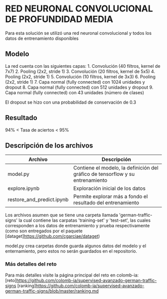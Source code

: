 # RED NEURONAL CONVOLUCIONAL DE PROFUNDIDAD MEDIA
Para esta solución se utilizó una red neuronal convolucional y todos los datos de entrenamiento 
disponibles

## Modelo
La red cuenta con las siguientes capas:
    1. Convolución (40 filtros, kernel de 7x7)
    2. Pooling (2x2, stride 1)
    3. Convolución (20 filtros, kernel de 5x5)
    4. Pooling (2x2, stride 1)
    5. Convolución (10 filtros, kernel de 3x3)
    6. Pooling (2x2, stride 1)
    7. Capa normal (fully connected) con 1024 unidades y dropout
    8. Capa normal (fully connected) con 512 unidades y dropout
    9. Capa normal (fully connected) con 43 unidades (número de clases)
    
El dropout se hizo con una probabilidad de conservación de 0.3

## Resultado

 94% < Tasa de aciertos < 95%

## Descripción de los archivos

| Archivo | Descripción|
| - | - |
| model.py | Contiene el modelo, la definición del gráfico de tensorflow y su entrenamiento |
| explore.ipynb | Exploración inicial de los datos |
| restore_and_predict.ipynb | Permite explorar más a fondo el resultado del entrenamiento | 

Los archivos asumen que se tiene una carpeta llamada 'german-traffic-signs' la cual contiene 
las carpatas 'training-set' y 'test-set', las cuales corresponden a los datos de entrenamiento 
y prueba respectivamente (como son entregados por el paquete [dataget]https://github.com/cgarciae/dataget)

model.py crea carpetas donde guarda algunos datos del modelo y el enternamiento, pero estos no 
serán guardados en el repositorio.

### Más detalles del reto 
Para más detalles visite la página principal del reto en colomb-ia:
    [reto]https://github.com/colomb-ia/supervised-avanzado-german-traffic-signs
    [ranking]https://github.com/colomb-ia/supervised-avanzado-german-traffic-signs/blob/master/ranking.md

    


